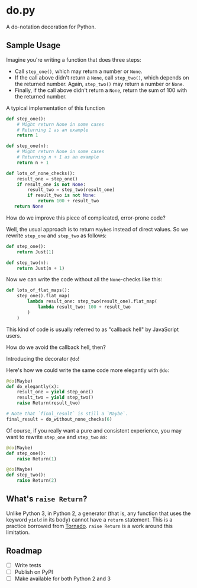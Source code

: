 # do.py
A do-notation decoration for Python.


## Sample Usage
Imagine you're writing a function that does three steps:
- Call `step_one()`, which may return a number or `None`.
- If the call above didn't return a `None`, call `step_two()`, which depends on the returned number. Again, `step_two()` may return a number or `None`.
- Finally, if the call above didn't return a `None`, return the sum of 100 with the returned number.

A typical implementation of this function

```py
def step_one():
    # Might return None in some cases
    # Returning 1 as an example
    return 1

def step_one(n):
    # Might return None in some cases
    # Returning n + 1 as an example
    return n + 1

def lots_of_none_checks():
    result_one = step_one()
    if result_one is not None:
        result_two = step_two(result_one)
        if result_two is not None:
            return 100 + result_two
   return None
```

How do we improve this piece of complicated, error-prone code?

Well, the usual approach is to return `Maybe`s instead of direct values. So we rewrite `step_one` and `step_two` as follows:

```py
def step_one():
    return Just(1)

def step_two(n):
    return Just(n + 1)
```

Now we can write the code without all the `None`-checks like this:

```py
def lots_of_flat_maps():
    step_one().flat_map(
        lambda result_one: step_two(result_one).flat_map(
            lambda result_two: 100 + result_two
        )
    )
```

This kind of code is usually referred to as "callback hell" by JavaScript users.

How do we avoid the callback hell, then?

Introducing the decorator `@do`!

Here's how we could write the same code more elegantly with `@do`:

```py
@do(Maybe)
def do_elegantly(x):
    result_one = yield step_one()
    result_two = yield step_two()
    raise Return(result_two)

# Note that `final_result` is still a `Maybe`.
final_result = do_without_none_checks(6)
```

Of course, if you really want a pure and consistent experience, you may want to rewrite `step_one` and `step_two` as: 

```py
@do(Maybe)
def step_one():
    raise Return(1)

@do(Maybe)
def step_two():
    raise Return(2)
```

## What's `raise Return`?
Unlike Python 3, in Python 2, a generator (that is, any function that uses the keyword `yield` in its body) cannot have a `return` statement. This is a practice borrowed from [Tornado](https://github.com/tornadoweb/tornado). `raise Return` is a work around this limitation.

## Roadmap
- [ ] Write tests
- [ ] Publish on PyPI
- [ ] Make available for both Python 2 and 3
